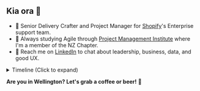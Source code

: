 ## Kia ora 👋 

- 💼 Senior Delivery Crafter and Project Manager for [Shopify](https://github.com/shopify)'s Enterprise support team.
- 🌱 Always studying Agile through [Project Management Institute](https://www.pmi.org/) where I'm a member of the NZ Chapter.
- 💬 Reach me on [LinkedIn](https://linkedin.com/in/adamthomsonnz) to chat about leadership, business, data, and good UX.

<details>
<summary>Timeline (Click to expand)</summary>
<br />
I've been with Shopify.com since 2019 where I'm proud to help our teams do their best work. 🚀<br />

### Early Years

- **2000s** - Started freelancing in design, photography and website development
- **2004** - Started organising events and promoting music
- **2007** - Became a radio DJ and announcer at legendary 40-year-old station [RadioActive 88.6FM](https://radioactive.fm)
- **2009** - Started working for successful clothing brand [ALC Apparel](https://alostcauseofficial.com)
  - Helped grow from 1 shop in Wellington, NZ to over 100 stockists globally, is now based in Huntington Beach, California
  - Rebuilt website 3x and changed platforms 2x to meet trends and demand
- **2011** - WordCamp (WordPress conference) co-organiser
- **2014** - Contracted to manage radio station for 4 weeks
- **2017** - Took over Wellington WordPress meetup.com group, begun co-organising WP meetups
- **2017** - Contracted to manage radio station for 6 weeks
  - Helped fundraise, save and convert the radio station into a charitable trust
  - Helped form a culture and events committee
  - Helped move to a brand new state-of-the-art building
- **2017** - Started working for industry training organization [NZHITO](hito.org.nz)
  - Moved all technology from on-prem to cloud (O365)
  - Rebuilt 4 websites
  - Rebuilt their learning management system 
- **2018** - WordCamp (WordPress conference) co-organiser and emcee

### Shopify (2019-)  🚀

- **2019** - Started working for [Shopify.com](https://shopify.com)
- **2020** - ✈️ attended Shopify Summit, Ottawa, Canada - toured HQ, met CEO Tobi Lütke, dinner with COO Toby Shannon
- **2020** - Joined pilot to build the support experience for Shopify's highest value merchants
- **2021** - Became an enterprise support manager
- **2023** - ✈️ attended LeadCon (leadership conference), Fairmont Banff Springs, Canada
- **2023** - Joined enterprise support's senior leadership team
- **2025** - ✈️ attended Shopify Summit, Toronto, Canada
- **2023** - Became a certified chocolate taster and educator (IICCT Level 1 and 2)
- **2025** - Travelling through 24 towns and cities across 17 countries over 4 months - 90/10 workation/vacation

**Experienced technical lead** - I care about good design and seamless experiences, feedback and informed decision making, first principles thinking, innovation, and being inspired. I believe that my diverse experiences enhance my adaptability and foresight, making me a valuable simplifier and problem solver.<br />
<br />
**Experienced public speaker and community organiser** - Over a decade as a radio announcer and interviewer, planner and emcee of conferences and festivals, IT meetup organiser, and more recently chocolate tasting host and educator as one of New Zealand's very few certified chocolate tasters.<br />

</details>

**Are you in Wellington? Let's grab a coffee or beer!** 🍻


<!--
**adamthomson/adamthomson** is a ✨ _special_ ✨ repository because its `README.md` (this file) appears on your GitHub profile.

Here are some ideas to get you started:
- 👯 I’m looking to collaborate on ...
- 🤔 I’m looking for help with ...

-->
